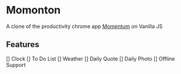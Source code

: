 # Momonton
A clone of the productivity chrome app [Momentum](https://chrome.google.com/webstore/detail/momentum/laookkfknpbbblfpciffpaejjkokdgca) on Vanilla JS

## Features
[] Clock
[] To Do List
[] Weather
[] Daily Quote
[] Daily Photo
[] Offline Support
